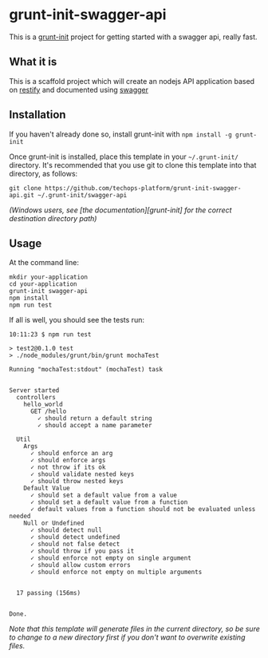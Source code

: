 # grunt-init-swagger-api
This is a [grunt-init](http://gruntjs.com/project-scaffolding) project for getting started with a swagger api, really fast.

## What it is
This is a scaffold project which will create an nodejs API application based on [restify](https://github.com/restify/node-restify) and documented using [swagger](https://swagger.io/)

## Installation
If you haven't already done so, install grunt-init with `npm install -g grunt-init`

Once grunt-init is installed, place this template in your `~/.grunt-init/` directory. It's recommended that you use git to clone this template into that directory, as follows:

```
git clone https://github.com/techops-platform/grunt-init-swagger-api.git ~/.grunt-init/swagger-api
```

_(Windows users, see [the documentation][grunt-init] for the correct destination directory path)_

## Usage

At the command line:
```
mkdir your-application
cd your-application
grunt-init swagger-api
npm install
npm run test
```

If all is well, you should see the tests run:

```
10:11:23 $ npm run test

> test2@0.1.0 test
> ./node_modules/grunt/bin/grunt mochaTest

Running "mochaTest:stdout" (mochaTest) task


Server started
  controllers
    hello_world
      GET /hello
        ✓ should return a default string
        ✓ should accept a name parameter

  Util
    Args
      ✓ should enforce an arg
      ✓ should enforce args
      ✓ not throw if its ok
      ✓ should validate nested keys
      ✓ should throw nested keys
    Default Value
      ✓ should set a default value from a value
      ✓ should set a default value from a function
      ✓ default values from a function should not be evaluated unless needed
    Null or Undefined
      ✓ should detect null
      ✓ should detect undefined
      ✓ should not false detect
      ✓ should throw if you pass it
      ✓ should enforce not empty on single argument
      ✓ should allow custom errors
      ✓ should enforce not empty on multiple arguments


  17 passing (156ms)


Done.
```
_Note that this template will generate files in the current directory, so be sure to change to a new directory first if you don't want to overwrite existing files._
